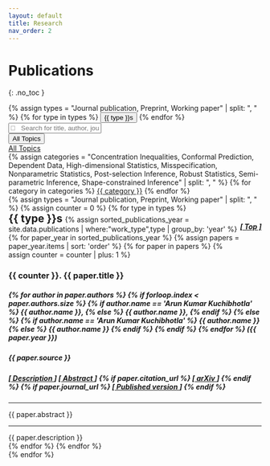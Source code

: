```yaml
---
layout: default
title: Research
nav_order: 2
---
```


<span id="top"></span>

# Publications
{: .no_toc }

<!-- {% assign sorted_publications = site.data.publications | where:"type",type | sort: 'year' %}
{% for paper in sorted_publications %}
{% assign paper = paper_hash[1] %}
<ul class="list-group list-group-flush">
  <li class="list-group-item">
    <p> {{ paper.title }} </p>
    <a href="{{ paper.citation_url }}">
    </a>
    {% for author in paper.authors %}
    	{{ author.name }},
    {% endfor %}
  </li>
</ul>
{% endfor %} -->

<div class="row">
  <div class="col-sm-12 mb-3 mt-3">
    {% assign types = "Journal publication, Preprint, Working paper" | split: ", " %}
      {% for type in types %}
        <button type="button" class="btn btn-link btn-sm" onclick="document.getElementById('{{ type | join: '_' }}').scrollIntoView();"> {{ type }}s </button>
    {% endfor %}
    <div class="input-group">
      <input type="text" id="myFilter" class="form-control" onkeyup="myFunction()" placeholder="&#xF002; &nbsp; Search for title, author, journal" style="font-family:Arial, FontAwesome">
      <div class="input-group-append">
        <button class="btn btn-outline-secondary dropdown-toggle" type="button" data-toggle="dropdown" aria-haspopup="true" aria-expanded="false">All Topics</button>
        <div class="dropdown-menu">
          <a class="dropdown-item" href="#" onclick="categorySelector('All')">All Topics</a>
          <div role="separator" class="dropdown-divider"></div>
          {% assign categories = "Concentration Inequalities, Conformal Prediction, Dependent Data, High-dimensional Statistics, Misspecification, Nonparametric Statistics, Post-selection Inference, Robust Statistics, Semi-parametric Inference, Shape-constrained Inference" | split: ", " %} 
          {% for category in categories %}
            <a class="dropdown-item" href="#" onclick="categorySelector('{{ category }}')">{{ category }}</a>  
          {% endfor %}
        </div>
      </div>
    </div>
  </div>
</div>

<div class="row" id="myItems">
  {% assign types = "Journal publication, Preprint, Working paper" | split: ", " %}
  {% assign counter = 0 %}
  {% for type in types %}
  <div class="col-sm-12 mb-3">
    <span id="{{ type | join: '_' }}"></span>
    <h2 style="display:inline;"> {{ type }}s </h2>
    <h5 style="text-align:right;float:right;"><a href="#top">[ Top ]</a></h5> 
    {% assign sorted_publications_year = site.data.publications | where:"work_type",type | group_by: 'year' %}
    {% for paper_year in sorted_publications_year %}
    {% assign papers = paper_year.items | sort: 'order' %}
    {% for paper in papers %}
    {% assign counter = counter | plus: 1 %}
    <div class="card border-light">
      <div class="card-body">
        <h3 class="card-title">{{ counter }}. {{ paper.title }}</h3>
        <h5 class="card-subtitle mb-2 text-muted pb-1"> 
          {% for author in paper.authors %}
            {% if forloop.index < paper.authors.size %} 
              {% if author.name == 'Arun Kumar Kuchibhotla' %}
                <b>{{ author.name }}</b>,
              {% else %} {{ author.name }},
              {% endif %}
            {% else %} 
              {% if author.name == 'Arun Kumar Kuchibhotla' %}
                <b>{{ author.name }}</b>
              {% else %} {{ author.name }}
              {% endif %}
            {% endif %}
          {% endfor %}
          ({{ paper.year }})
        </h5>
        <h5 class="card-text"> 
          {{ paper.source }}
        </h5>
        <h5 class="card-subtitle mb-2 pb-1" id="category" style="display: none;"> 
          Categories: 
          {% for topic in paper.topic %}
            {% if forloop.index < paper.topic.size %} 
              {{ topic.topic }},
            {% else %} 
              {{ topic.topic }}
            {% endif %}
          {% endfor %}
        </h5>
        <h5 class="card-text"> 
          [<a data-toggle="collapse" data-target="#collapseDescription{{ paper.id }}" aria-expanded="false" aria-controls="collapseDescription{{ paper.id }}" href="">
            Description
          </a>]
          [<a data-toggle="collapse" data-target="#collapseAbstract{{ paper.id }}" aria-expanded="false" aria-controls="collapseAbstract{{ paper.id }}" href="">
            Abstract
          </a>]
          {% if paper.citation_url %}
            [<a href="{{ paper.citation_url }}">
              arXiv
            </a>]
          {% endif %}
          {% if paper.journal_url %}
            [<a href="{{ paper.journal_url }}">
              Published version
            </a>]
          {% endif %}
        </h5>
        <div class="collapse" id="collapseAbstract{{ paper.id }}">
          <div class="container">
            <hr/>
            {{ paper.abstract }}
          </div>
        </div>
        <div class="collapse" id="collapseDescription{{ paper.id }}">
          <div class="container">
            <hr/>
            {{ paper.description }}
          </div>
        </div>
      </div>
    </div>  
    {% endfor %}
    {% endfor %}
  </div>
  {% endfor %}
</div>



<script>
  function myFunction() {
    var input, filter, cards, cardContainer, h5, title, i;
    input = document.getElementById("myFilter");
    filter = input.value.toUpperCase();
    cardContainer = document.getElementById("myItems");
    cards = cardContainer.getElementsByClassName("card");
    for (i = 0; i < cards.length; i++) {
        title = cards[i].querySelector(".card-body h3.card-title");
        authors = cards[i].querySelector(".card-body h5.card-subtitle");
        type = cards[i].querySelector(".card-body h5.card-text");
        category = cards[i].querySelector("[id='category']");
        if (title.innerText.toUpperCase().indexOf(filter) > -1 | authors.innerText.toUpperCase().indexOf(filter) > -1 | type.innerText.toUpperCase().indexOf(filter) > -1 | category.innerText.toUpperCase().indexOf(filter) > -1 ) {
            cards[i].style.display = "";
        } else {
            cards[i].style.display = "none";
        }
    }
  }

  function categorySelector(topic) {
    var cardContainer, cards;
    cardContainer = document.getElementById("myItems");
    cards = cardContainer.getElementsByClassName("card");
    for (i = 0; i < cards.length; i++) {
        category = cards[i].querySelector("[id='category']");
        if ( category.innerText.indexOf(topic) > -1 | topic == "All") {
            cards[i].style.display = "";
        } else {
            cards[i].style.display = "none";
        }
    }
  }

  $(".dropdown-menu a").click(function(){
    $(this).parents(".input-group-append").find('.btn').html($(this).text());
    $(this).parents(".input-group-append").find('.btn').val($(this).data('value'));
  });
</script>
